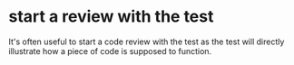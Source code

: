 # start a review with the test
It's often useful to start a code review with the test as the test will
directly illustrate how a piece of code is supposed to function.
